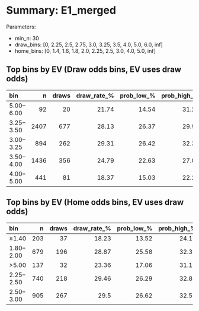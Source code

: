 # Summary: E1_merged

Parameters:
- min_n: 30
- draw_bins: [0, 2.25, 2.5, 2.75, 3.0, 3.25, 3.5, 4.0, 5.0, 6.0, inf]
- home_bins: [0, 1.4, 1.6, 1.8, 2.0, 2.25, 2.5, 3.0, 4.0, 5.0, inf]

## Top bins by EV (Draw odds bins, EV uses draw odds)
| bin       |    n |   draws |   draw_rate_% |   prob_low_% |   prob_high_% |   avg_draw_odds |   ev_est | enough_n   |
|:----------|-----:|--------:|--------------:|-------------:|--------------:|----------------:|---------:|:-----------|
| 5.00–6.00 |   92 |      20 |         21.74 |        14.54 |         31.21 |           5.543 |   0.205  | True       |
| 3.25–3.50 | 2407 |     677 |         28.13 |        26.37 |         29.96 |           3.4   |  -0.0436 | True       |
| 3.00–3.25 |  894 |     262 |         29.31 |        26.42 |         32.37 |           3.201 |  -0.0619 | True       |
| 3.50–4.00 | 1436 |     356 |         24.79 |        22.63 |         27.09 |           3.75  |  -0.0703 | True       |
| 4.00–5.00 |  441 |      81 |         18.37 |        15.03 |         22.25 |           4.474 |  -0.1783 | True       |

## Top bins by EV (Home odds bins, EV uses draw odds)
| bin       |   n |   draws |   draw_rate_% |   prob_low_% |   prob_high_% |   avg_home_odds |   avg_draw_odds |   ev_est | enough_n   |
|:----------|----:|--------:|--------------:|-------------:|--------------:|----------------:|----------------:|---------:|:-----------|
| ≤1.40     | 203 |      37 |         18.23 |        13.52 |         24.11 |           1.306 |           5.623 |   0.0249 | True       |
| 1.80–2.00 | 679 |     196 |         28.87 |        25.58 |         32.39 |           1.919 |           3.54  |   0.0219 | True       |
| >5.00     | 137 |      32 |         23.36 |        17.06 |         31.11 |           6.557 |           4.346 |   0.0152 | True       |
| 2.25–2.50 | 740 |     218 |         29.46 |        26.29 |         32.84 |           2.401 |           3.332 |  -0.0184 | True       |
| 2.50–3.00 | 905 |     267 |         29.5  |        26.62 |         32.56 |           2.763 |           3.311 |  -0.0231 | True       |